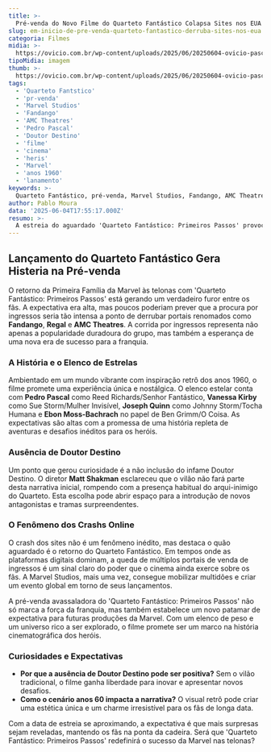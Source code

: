 ```yaml
---
title: >-
  Pré-venda do Novo Filme do Quarteto Fantástico Colapsa Sites nos EUA
slug: em-inicio-de-pre-venda-quarteto-fantastico-derruba-sites-nos-eua
categoria: Filmes
midia: >-
  https://ovicio.com.br/wp-content/uploads/2025/06/20250604-ovicio-pascal-quarteto-fantastico.jpg
tipoMidia: imagem
thumb: >-
  https://ovicio.com.br/wp-content/uploads/2025/06/20250604-ovicio-pascal-quarteto-fantastico.jpg
tags:
  - 'Quarteto Fantstico'
  - 'pr-venda'
  - 'Marvel Studios'
  - 'Fandango'
  - 'AMC Theatres'
  - 'Pedro Pascal'
  - 'Doutor Destino'
  - 'filme'
  - 'cinema'
  - 'heris'
  - 'Marvel'
  - 'anos 1960'
  - 'lanamento'
keywords: >-
  Quarteto Fantástico, pré-venda, Marvel Studios, Fandango, AMC Theatres, Pedro Pascal, Doutor Destino, filme, cinema, heróis, Marvel, anos 1960, lançamento
author: Pablo Moura
data: '2025-06-04T17:55:17.000Z'
resumo: >-
  A estreia do aguardado 'Quarteto Fantástico: Primeiros Passos' provocou uma avalanche de acessos que derrubou os principais sites de venda de ingressos nos Estados Unidos. A alta demanda surpreendeu até mesmo os maiores portais do setor.
---
```


## Lançamento do Quarteto Fantástico Gera Histeria na Pré-venda

O retorno da Primeira Família da Marvel às telonas com 'Quarteto Fantástico: Primeiros Passos' está gerando um verdadeiro furor entre os fãs. A expectativa era alta, mas poucos poderiam prever que a procura por ingressos seria tão intensa a ponto de derrubar portais renomados como **Fandango**, **Regal** e **AMC Theatres**. A corrida por ingressos representa não apenas a popularidade duradoura do grupo, mas também a esperança de uma nova era de sucesso para a franquia.

### A História e o Elenco de Estrelas

Ambientado em um mundo vibrante com inspiração retrô dos anos 1960, o filme promete uma experiência única e nostálgica. O elenco estelar conta com **Pedro Pascal** como Reed Richards/Senhor Fantástico, **Vanessa Kirby** como Sue Storm/Mulher Invisível, **Joseph Quinn** como Johnny Storm/Tocha Humana e **Ebon Moss-Bachrach** no papel de Ben Grimm/O Coisa. As expectativas são altas com a promessa de uma história repleta de aventuras e desafios inéditos para os heróis.

### Ausência de Doutor Destino

Um ponto que gerou curiosidade é a não inclusão do infame Doutor Destino. O diretor **Matt Shakman** esclareceu que o vilão não fará parte desta narrativa inicial, rompendo com a presença habitual do arqui-inimigo do Quarteto. Esta escolha pode abrir espaço para a introdução de novos antagonistas e tramas surpreendentes.

### O Fenômeno dos Crashs Online

O crash dos sites não é um fenômeno inédito, mas destaca o quão aguardado é o retorno do Quarteto Fantástico. Em tempos onde as plataformas digitais dominam, a queda de múltiplos portais de venda de ingressos é um sinal claro do poder que o cinema ainda exerce sobre os fãs. A Marvel Studios, mais uma vez, consegue mobilizar multidões e criar um evento global em torno de seus lançamentos.

A pré-venda avassaladora do 'Quarteto Fantástico: Primeiros Passos' não só marca a força da franquia, mas também estabelece um novo patamar de expectativa para futuras produções da Marvel. Com um elenco de peso e um universo rico a ser explorado, o filme promete ser um marco na história cinematográfica dos heróis.

### Curiosidades e Expectativas

- **Por que a ausência de Doutor Destino pode ser positiva?** Sem o vilão tradicional, o filme ganha liberdade para inovar e apresentar novos desafios.
- **Como o cenário anos 60 impacta a narrativa?** O visual retrô pode criar uma estética única e um charme irresistível para os fãs de longa data.

Com a data de estreia se aproximando, a expectativa é que mais surpresas sejam reveladas, mantendo os fãs na ponta da cadeira. Será que 'Quarteto Fantástico: Primeiros Passos' redefinirá o sucesso da Marvel nas telonas?